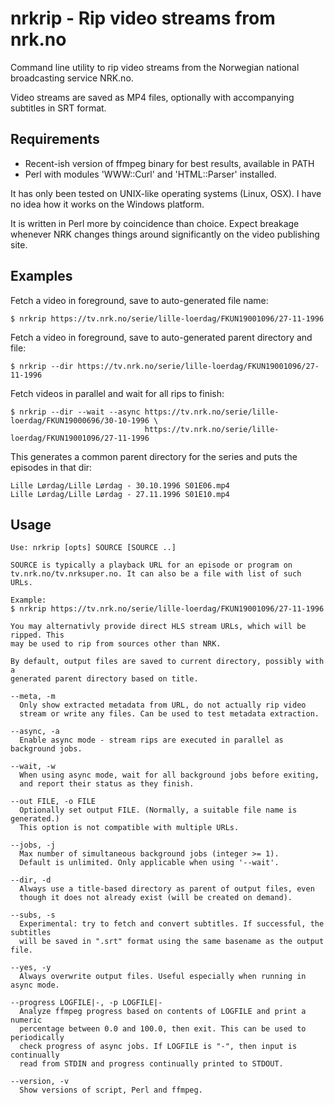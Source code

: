 nrkrip - Rip video streams from nrk.no
======================================

Command line utility to rip video streams from the Norwegian national
broadcasting service NRK.no.

Video streams are saved as MP4 files, optionally with accompanying subtitles in
SRT format.

Requirements
------------

*   Recent-ish version of ffmpeg binary for best results, available in PATH
*   Perl with modules 'WWW::Curl' and 'HTML::Parser' installed.

It has only been tested on UNIX-like operating systems (Linux, OSX). I have no
idea how it works on the Windows platform.

It is written in Perl more by coincidence than choice. Expect breakage whenever
NRK changes things around significantly on the video publishing site.

Examples
--------

Fetch a video in foreground, save to auto-generated file name:

    $ nrkrip https://tv.nrk.no/serie/lille-loerdag/FKUN19001096/27-11-1996


Fetch a video in foreground, save to auto-generated parent directory and file:

    $ nrkrip --dir https://tv.nrk.no/serie/lille-loerdag/FKUN19001096/27-11-1996


Fetch videos in parallel and wait for all rips to finish:


    $ nrkrip --dir --wait --async https://tv.nrk.no/serie/lille-loerdag/FKUN19000696/30-10-1996 \
                                  https://tv.nrk.no/serie/lille-loerdag/FKUN19001096/27-11-1996


This generates a common parent directory for the series and puts the episodes in that dir:

    Lille Lørdag/Lille Lørdag - 30.10.1996 S01E06.mp4
    Lille Lørdag/Lille Lørdag - 27.11.1996 S01E10.mp4


Usage
-----
    Use: nrkrip [opts] SOURCE [SOURCE ..]

    SOURCE is typically a playback URL for an episode or program on
    tv.nrk.no/tv.nrksuper.no. It can also be a file with list of such URLs.

    Example:
    $ nrkrip https://tv.nrk.no/serie/lille-loerdag/FKUN19001096/27-11-1996

    You may alternativly provide direct HLS stream URLs, which will be ripped. This
    may be used to rip from sources other than NRK.

    By default, output files are saved to current directory, possibly with a
    generated parent directory based on title.

    --meta, -m
      Only show extracted metadata from URL, do not actually rip video
      stream or write any files. Can be used to test metadata extraction.

    --async, -a
      Enable async mode - stream rips are executed in parallel as background jobs.

    --wait, -w
      When using async mode, wait for all background jobs before exiting,
      and report their status as they finish.

    --out FILE, -o FILE
      Optionally set output FILE. (Normally, a suitable file name is generated.)
      This option is not compatible with multiple URLs.

    --jobs, -j
      Max number of simultaneous background jobs (integer >= 1).
      Default is unlimited. Only applicable when using '--wait'.

    --dir, -d
      Always use a title-based directory as parent of output files, even
      though it does not already exist (will be created on demand).

    --subs, -s
      Experimental: try to fetch and convert subtitles. If successful, the subtitles
      will be saved in ".srt" format using the same basename as the output file.

    --yes, -y
      Always overwrite output files. Useful especially when running in async mode.

    --progress LOGFILE|-, -p LOGFILE|-
      Analyze ffmpeg progress based on contents of LOGFILE and print a numeric
      percentage between 0.0 and 100.0, then exit. This can be used to periodically
      check progress of async jobs. If LOGFILE is "-", then input is continually
      read from STDIN and progress continually printed to STDOUT.

    --version, -v
      Show versions of script, Perl and ffmpeg.
